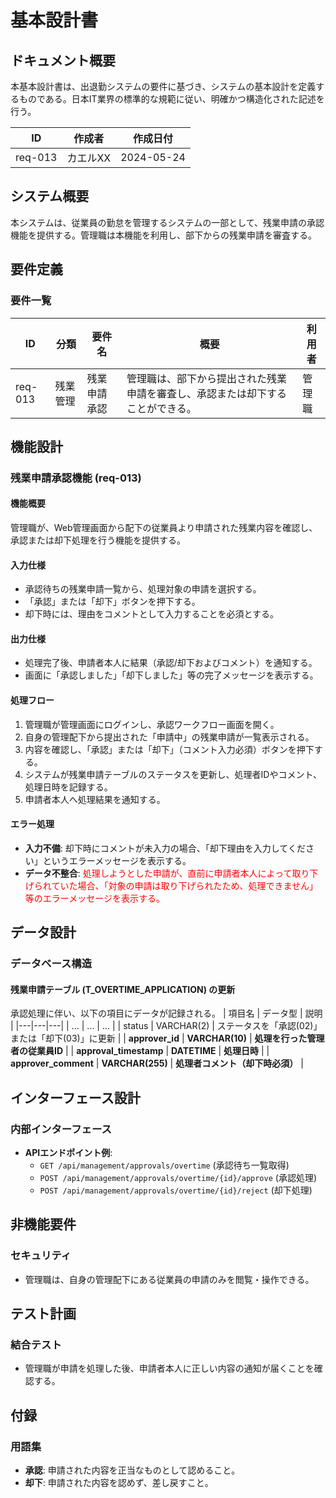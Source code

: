 # 基本設計書

## ドキュメント概要
本基本設計書は、出退勤システムの要件に基づき、システムの基本設計を定義するものである。日本IT業界の標準的な規範に従い、明確かつ構造化された記述を行う。

| ID | 作成者 | 作成日付 |
|---|---|---|
| req-013 | カエルXX | 2024-05-24 |

## システム概要
本システムは、従業員の勤怠を管理するシステムの一部として、残業申請の承認機能を提供する。管理職は本機能を利用し、部下からの残業申請を審査する。

## 要件定義
### 要件一覧
| ID | 分類 | 要件名 | 概要 | 利用者 |
|---|---|---|---|---|
| req-013 | 残業管理 | 残業申請承認 | 管理職は、部下から提出された残業申請を審査し、承認または却下することができる。 | 管理職 |

## 機能設計
### 残業申請承認機能 (req-013)
#### 機能概要
管理職が、Web管理画面から配下の従業員より申請された残業内容を確認し、承認または却下処理を行う機能を提供する。

#### 入力仕様
- 承認待ちの残業申請一覧から、処理対象の申請を選択する。
- 「承認」または「却下」ボタンを押下する。
- 却下時には、理由をコメントとして入力することを必須とする。

#### 出力仕様
- 処理完了後、申請者本人に結果（承認/却下およびコメント）を通知する。
- 画面に「承認しました」「却下しました」等の完了メッセージを表示する。

#### 処理フロー
1. 管理職が管理画面にログインし、承認ワークフロー画面を開く。
2. 自身の管理配下から提出された「申請中」の残業申請が一覧表示される。
3. 内容を確認し、「承認」または「却下」（コメント入力必須）ボタンを押下する。
4. システムが残業申請テーブルのステータスを更新し、処理者IDやコメント、処理日時を記録する。
5. 申請者本人へ処理結果を通知する。

#### エラー処理
- **入力不備**: 却下時にコメントが未入力の場合、「却下理由を入力してください」というエラーメッセージを表示する。
- **データ不整合**: <font color="red">処理しようとした申請が、直前に申請者本人によって取り下げられていた場合、「対象の申請は取り下げられたため、処理できません」等のエラーメッセージを表示する。</font>

## データ設計
### データベース構造
#### 残業申請テーブル (T_OVERTIME_APPLICATION) の更新
承認処理に伴い、以下の項目にデータが記録される。
| 項目名 | データ型 | 説明 |
|---|---|---|
| ... | ... | ... |
| status | VARCHAR(2) | ステータスを「承認(02)」または「却下(03)」に更新 |
| **approver_id** | **VARCHAR(10)** | **処理を行った管理者の従業員ID** |
| **approval_timestamp** | **DATETIME** | **処理日時** |
| **approver_comment** | **VARCHAR(255)** | **処理者コメント（却下時必須）** |

## インターフェース設計
### 内部インターフェース
- **APIエンドポイント例**:
  - `GET /api/management/approvals/overtime` (承認待ち一覧取得)
  - `POST /api/management/approvals/overtime/{id}/approve` (承認処理)
  - `POST /api/management/approvals/overtime/{id}/reject` (却下処理)

## 非機能要件
### セキュリティ
- 管理職は、自身の管理配下にある従業員の申請のみを閲覧・操作できる。

## テスト計画
### 結合テスト
- 管理職が申請を処理した後、申請者本人に正しい内容の通知が届くことを確認する。

## 付録
### 用語集
- **承認**: 申請された内容を正当なものとして認めること。
- **却下**: 申請された内容を認めず、差し戻すこと。
